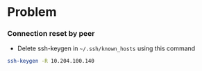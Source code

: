 # Problem

### Connection reset by peer

* Delete ssh-keygen in `~/.ssh/known_hosts` using this command

```bash
ssh-keygen -R 10.204.100.140
```

